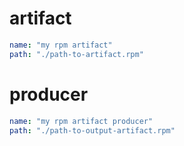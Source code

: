 # artifact

```yaml
name: "my rpm artifact"
path: "./path-to-artifact.rpm"
```

# producer

```yaml
name: "my rpm artifact producer"
path: "./path-to-output-artifact.rpm"
```
